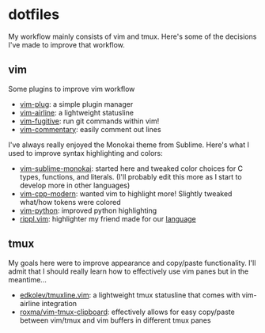 dotfiles
======
My workflow mainly consists of vim and tmux. Here's some of the decisions I've made to improve that workflow.

vim
---
Some plugins to improve vim workflow
- [vim-plug](https://github.com/junegunn/vim-plug): a simple plugin manager
- [vim-airline](https://github.com/vim-airline/vim-airline): a lightweight statusline
- [vim-fugitive](https://github.com/tpope/vim-fugitive): run git commands within vim!
- [vim-commentary](https://github.com/tpope/vim-commentary): easily comment out lines

I've always really enjoyed the Monokai theme from Sublime. Here's what I used to improve syntax highlighting and colors:
- [vim-sublime-monokai](https://github.com/ErichDonGubler/vim-sublime-monokai): started here and tweaked color choices for C types, functions, and literals. (I'll probably edit this more as I start to develop more in other languages)
- [vim-cpp-modern](https://github.com/bfrg/vim-cpp-modern): wanted vim to highlight more! Slightly tweaked what/how tokens were colored
- [vim-python](https://github.com/vim-python/python-syntax): improved python highlighting
- [rippl.vim](https://github.com/al3623/rippl.vim): highlighter my friend made for our [language](https://github.com/al3623/rippl)

tmux
----
My goals here were to improve appearance and copy/paste functionality. I'll admit that I should really learn how to effectively use vim panes but in the meantime...
- [edkolev/tmuxline.vim](https://github.com/edkolev/tmuxline.vim): a lightweight tmux statusline that comes with vim-airline integration
- [roxma/vim-tmux-clipboard](https://github.com/roxma/vim-tmux-clipboard): effectively allows for easy copy/paste between vim/tmux and vim buffers in different tmux panes